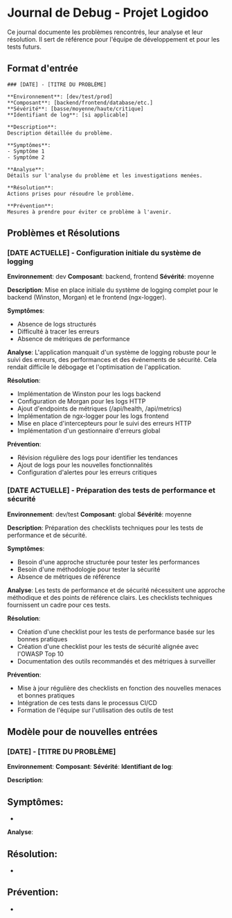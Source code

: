 # Journal de Debug - Projet Logidoo

Ce journal documente les problèmes rencontrés, leur analyse et leur résolution. Il sert de référence pour l'équipe de développement et pour les tests futurs.

## Format d'entrée

```
### [DATE] - [TITRE DU PROBLÈME]

**Environnement**: [dev/test/prod]
**Composant**: [backend/frontend/database/etc.]
**Sévérité**: [basse/moyenne/haute/critique]
**Identifiant de log**: [si applicable]

**Description**:
Description détaillée du problème.

**Symptômes**:
- Symptôme 1
- Symptôme 2

**Analyse**:
Détails sur l'analyse du problème et les investigations menées.

**Résolution**:
Actions prises pour résoudre le problème.

**Prévention**:
Mesures à prendre pour éviter ce problème à l'avenir.
```

## Problèmes et Résolutions

### [DATE ACTUELLE] - Configuration initiale du système de logging

**Environnement**: dev
**Composant**: backend, frontend
**Sévérité**: moyenne

**Description**:
Mise en place initiale du système de logging complet pour le backend (Winston, Morgan) et le frontend (ngx-logger).

**Symptômes**:
- Absence de logs structurés
- Difficulté à tracer les erreurs
- Absence de métriques de performance

**Analyse**:
L'application manquait d'un système de logging robuste pour le suivi des erreurs, des performances et des événements de sécurité. Cela rendait difficile le débogage et l'optimisation de l'application.

**Résolution**:
- Implémentation de Winston pour les logs backend
- Configuration de Morgan pour les logs HTTP
- Ajout d'endpoints de métriques (/api/health, /api/metrics)
- Implémentation de ngx-logger pour les logs frontend
- Mise en place d'intercepteurs pour le suivi des erreurs HTTP
- Implémentation d'un gestionnaire d'erreurs global

**Prévention**:
- Révision régulière des logs pour identifier les tendances
- Ajout de logs pour les nouvelles fonctionnalités
- Configuration d'alertes pour les erreurs critiques

### [DATE ACTUELLE] - Préparation des tests de performance et sécurité

**Environnement**: dev/test
**Composant**: global
**Sévérité**: moyenne

**Description**:
Préparation des checklists techniques pour les tests de performance et de sécurité.

**Symptômes**:
- Besoin d'une approche structurée pour tester les performances
- Besoin d'une méthodologie pour tester la sécurité
- Absence de métriques de référence

**Analyse**:
Les tests de performance et de sécurité nécessitent une approche méthodique et des points de référence clairs. Les checklists techniques fournissent un cadre pour ces tests.

**Résolution**:
- Création d'une checklist pour les tests de performance basée sur les bonnes pratiques
- Création d'une checklist pour les tests de sécurité alignée avec l'OWASP Top 10
- Documentation des outils recommandés et des métriques à surveiller

**Prévention**:
- Mise à jour régulière des checklists en fonction des nouvelles menaces et bonnes pratiques
- Intégration de ces tests dans le processus CI/CD
- Formation de l'équipe sur l'utilisation des outils de test

## Modèle pour de nouvelles entrées

### [DATE] - [TITRE DU PROBLÈME]

**Environnement**: 
**Composant**: 
**Sévérité**: 
**Identifiant de log**: 

**Description**:

**Symptômes**:
- 
- 

**Analyse**:

**Résolution**:
- 
- 

**Prévention**:
- 
- 
